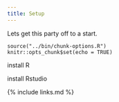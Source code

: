 ```yaml
---
title: Setup
---
```

Lets get this party off to a start.

```{r setup, include=FALSE}
source("../bin/chunk-options.R")
knitr::opts_chunk$set(echo = TRUE)
```

install R

install Rstudio




{% include links.md %}

